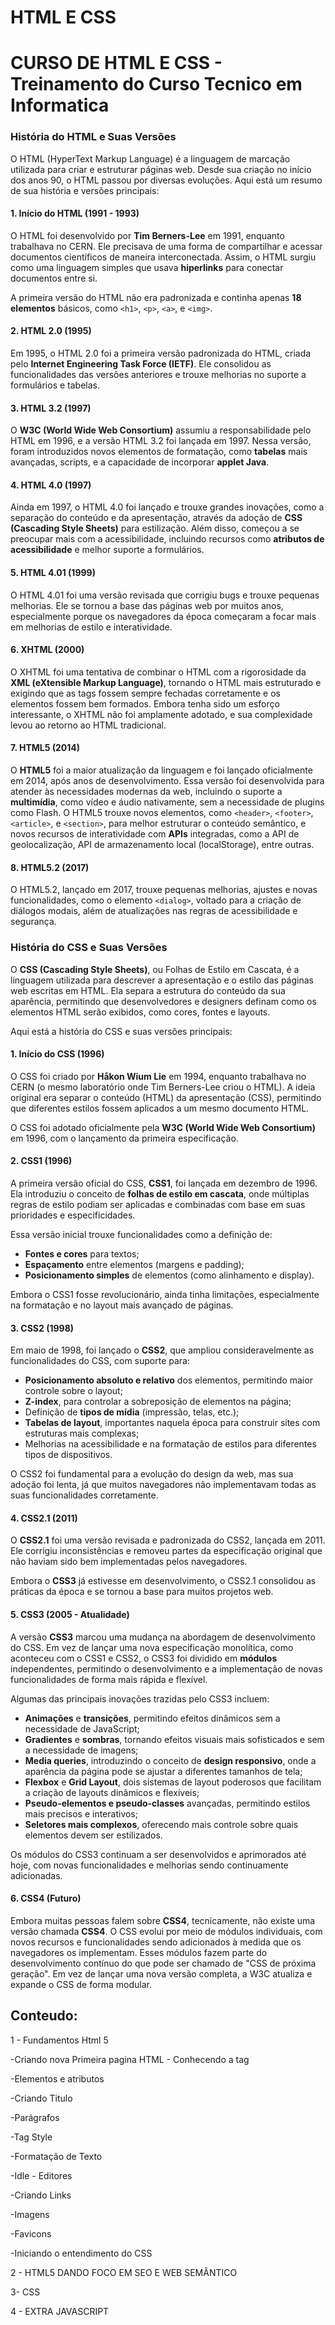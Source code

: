 # HTML E CSS
# CURSO DE HTML E CSS - Treinamento do Curso Tecnico em Informatica 

### História do HTML e Suas Versões

O HTML (HyperText Markup Language) é a linguagem de marcação utilizada para criar e estruturar páginas web. Desde sua criação no início dos anos 90, o HTML passou por diversas evoluções. Aqui está um resumo de sua história e versões principais:

#### 1. **Início do HTML (1991 - 1993)**

O HTML foi desenvolvido por **Tim Berners-Lee** em 1991, enquanto trabalhava no CERN. Ele precisava de uma forma de compartilhar e acessar documentos científicos de maneira interconectada. Assim, o HTML surgiu como uma linguagem simples que usava **hiperlinks** para conectar documentos entre si.

A primeira versão do HTML não era padronizada e continha apenas **18 elementos** básicos, como `<h1>`, `<p>`, `<a>`, e `<img>`.

#### 2. **HTML 2.0 (1995)**

Em 1995, o HTML 2.0 foi a primeira versão padronizada do HTML, criada pelo **Internet Engineering Task Force (IETF)**. Ele consolidou as funcionalidades das versões anteriores e trouxe melhorias no suporte a formulários e tabelas.

#### 3. **HTML 3.2 (1997)**

O **W3C (World Wide Web Consortium)** assumiu a responsabilidade pelo HTML em 1996, e a versão HTML 3.2 foi lançada em 1997. Nessa versão, foram introduzidos novos elementos de formatação, como **tabelas** mais avançadas, scripts, e a capacidade de incorporar **applet Java**.

#### 4. **HTML 4.0 (1997)**

Ainda em 1997, o HTML 4.0 foi lançado e trouxe grandes inovações, como a separação do conteúdo e da apresentação, através da adoção de **CSS (Cascading Style Sheets)** para estilização. Além disso, começou a se preocupar mais com a acessibilidade, incluindo recursos como **atributos de acessibilidade** e melhor suporte a formulários.

#### 5. **HTML 4.01 (1999)**

O HTML 4.01 foi uma versão revisada que corrigiu bugs e trouxe pequenas melhorias. Ele se tornou a base das páginas web por muitos anos, especialmente porque os navegadores da época começaram a focar mais em melhorias de estilo e interatividade.

#### 6. **XHTML (2000)**

O XHTML foi uma tentativa de combinar o HTML com a rigorosidade da **XML (eXtensible Markup Language)**, tornando o HTML mais estruturado e exigindo que as tags fossem sempre fechadas corretamente e os elementos fossem bem formados. Embora tenha sido um esforço interessante, o XHTML não foi amplamente adotado, e sua complexidade levou ao retorno ao HTML tradicional.

#### 7. **HTML5 (2014)**

O **HTML5** foi a maior atualização da linguagem e foi lançado oficialmente em 2014, após anos de desenvolvimento. Essa versão foi desenvolvida para atender às necessidades modernas da web, incluindo o suporte a **multimídia**, como vídeo e áudio nativamente, sem a necessidade de plugins como Flash. O HTML5 trouxe novos elementos, como `<header>`, `<footer>`, `<article>`, e `<section>`, para melhor estruturar o conteúdo semântico, e novos recursos de interatividade com **APIs** integradas, como a API de geolocalização, API de armazenamento local (localStorage), entre outras.

#### 8. **HTML5.2 (2017)**

O HTML5.2, lançado em 2017, trouxe pequenas melhorias, ajustes e novas funcionalidades, como o elemento `<dialog>`, voltado para a criação de diálogos modais, além de atualizações nas regras de acessibilidade e segurança.

### História do CSS e Suas Versões

O **CSS (Cascading Style Sheets)**, ou Folhas de Estilo em Cascata, é a linguagem utilizada para descrever a apresentação e o estilo das páginas web escritas em HTML. Ela separa a estrutura do conteúdo da sua aparência, permitindo que desenvolvedores e designers definam como os elementos HTML serão exibidos, como cores, fontes e layouts.

Aqui está a história do CSS e suas versões principais:

#### 1. **Início do CSS (1996)**

O CSS foi criado por **Håkon Wium Lie** em 1994, enquanto trabalhava no CERN (o mesmo laboratório onde Tim Berners-Lee criou o HTML). A ideia original era separar o conteúdo (HTML) da apresentação (CSS), permitindo que diferentes estilos fossem aplicados a um mesmo documento HTML.

O CSS foi adotado oficialmente pela **W3C (World Wide Web Consortium)** em 1996, com o lançamento da primeira especificação.

#### 2. **CSS1 (1996)**

A primeira versão oficial do CSS, **CSS1**, foi lançada em dezembro de 1996. Ela introduziu o conceito de **folhas de estilo em cascata**, onde múltiplas regras de estilo podiam ser aplicadas e combinadas com base em suas prioridades e especificidades.

Essa versão inicial trouxe funcionalidades como a definição de:

- **Fontes e cores** para textos;
- **Espaçamento** entre elementos (margens e padding);
- **Posicionamento simples** de elementos (como alinhamento e display).

Embora o CSS1 fosse revolucionário, ainda tinha limitações, especialmente na formatação e no layout mais avançado de páginas.

#### 3. **CSS2 (1998)**

Em maio de 1998, foi lançado o **CSS2**, que ampliou consideravelmente as funcionalidades do CSS, com suporte para:

- **Posicionamento absoluto e relativo** dos elementos, permitindo maior controle sobre o layout;
- **Z-index**, para controlar a sobreposição de elementos na página;
- Definição de **tipos de mídia** (impressão, telas, etc.);
- **Tabelas de layout**, importantes naquela época para construir sites com estruturas mais complexas;
- Melhorias na acessibilidade e na formatação de estilos para diferentes tipos de dispositivos.

O CSS2 foi fundamental para a evolução do design da web, mas sua adoção foi lenta, já que muitos navegadores não implementavam todas as suas funcionalidades corretamente.

#### 4. **CSS2.1 (2011)**

O **CSS2.1** foi uma versão revisada e padronizada do CSS2, lançada em 2011. Ele corrigiu inconsistências e removeu partes da especificação original que não haviam sido bem implementadas pelos navegadores.

Embora o **CSS3** já estivesse em desenvolvimento, o CSS2.1 consolidou as práticas da época e se tornou a base para muitos projetos web.

#### 5. **CSS3 (2005 - Atualidade)**

A versão **CSS3** marcou uma mudança na abordagem de desenvolvimento do CSS. Em vez de lançar uma nova especificação monolítica, como aconteceu com o CSS1 e CSS2, o CSS3 foi dividido em **módulos** independentes, permitindo o desenvolvimento e a implementação de novas funcionalidades de forma mais rápida e flexível.

Algumas das principais inovações trazidas pelo CSS3 incluem:

- **Animações** e **transições**, permitindo efeitos dinâmicos sem a necessidade de JavaScript;
- **Gradientes** e **sombras**, tornando efeitos visuais mais sofisticados e sem a necessidade de imagens;
- **Media queries**, introduzindo o conceito de **design responsivo**, onde a aparência da página pode se ajustar a diferentes tamanhos de tela;
- **Flexbox** e **Grid Layout**, dois sistemas de layout poderosos que facilitam a criação de layouts dinâmicos e flexíveis;
- **Pseudo-elementos e pseudo-classes** avançadas, permitindo estilos mais precisos e interativos;
- **Seletores mais complexos**, oferecendo mais controle sobre quais elementos devem ser estilizados.

Os módulos do CSS3 continuam a ser desenvolvidos e aprimorados até hoje, com novas funcionalidades e melhorias sendo continuamente adicionadas.

#### 6. **CSS4 (Futuro)**

Embora muitas pessoas falem sobre **CSS4**, tecnicamente, não existe uma versão chamada **CSS4**. O CSS evolui por meio de módulos individuais, com novos recursos e funcionalidades sendo adicionados à medida que os navegadores os implementam. Esses módulos fazem parte do desenvolvimento contínuo do que pode ser chamado de "CSS de próxima geração". Em vez de lançar uma nova versão completa, a W3C atualiza e expande o CSS de forma modular.


## Conteudo:

1 - Fundamentos Html 5

  -Criando nova Primeira pagina HTML - Conhecendo a tag 

  -Elementos e atributos
  
  -Criando Titulo
  
  -Parágrafos
  
  -Tag Style
  
  -Formatação de Texto
  
  -Idle - Editores
  
  -Criando Links
  
  -Imagens
  
  -Favicons
  
  -Iniciando o entendimento do CSS


2 - HTML5 DANDO FOCO EM SEO E WEB SEMÂNTICO


3- CSS


4 - EXTRA JAVASCRIPT
